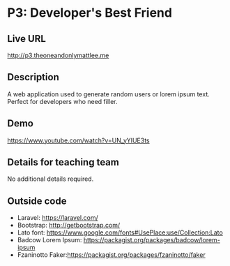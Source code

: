 # P3: Developer's Best Friend

## Live URL
<http://p3.theoneandonlymattlee.me>

## Description
A web application used to generate random users or lorem ipsum text. Perfect for developers who need filler.

## Demo
<https://www.youtube.com/watch?v=UN_yYIUE3ts>

## Details for teaching team
No additional details required.

## Outside code
* Laravel: https://laravel.com/
* Bootstrap: http://getbootstrap.com/
* Lato font: https://www.google.com/fonts#UsePlace:use/Collection:Lato
* Badcow Lorem Ipsum: https://packagist.org/packages/badcow/lorem-ipsum
* Fzaninotto Faker:https://packagist.org/packages/fzaninotto/faker
